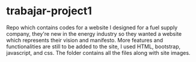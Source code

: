# trabajar-project1
Repo which contains codes for a website I designed for a fuel supply company, they're new in the energy industry so they wanted a website which represents their vision and manifesto.
More features and functionalities are still to be added to the site, I used HTML, bootstrap, javascript, and css.
The folder contains all the files along with site images.

